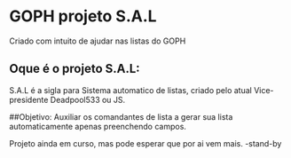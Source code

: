 # GOPH projeto S.A.L
 Criado com intuito de ajudar nas listas do GOPH



## Oque é o projeto S.A.L:
S.A.L é a sigla para Sistema automatico de listas, criado pelo atual Vice-presidente Deadpool533 ou JS.

##Objetivo:
Auxiliar os comandantes de lista a gerar sua lista automaticamente apenas preenchendo campos.



Projeto ainda em curso, mas pode esperar que por ai vem mais.
-stand-by
